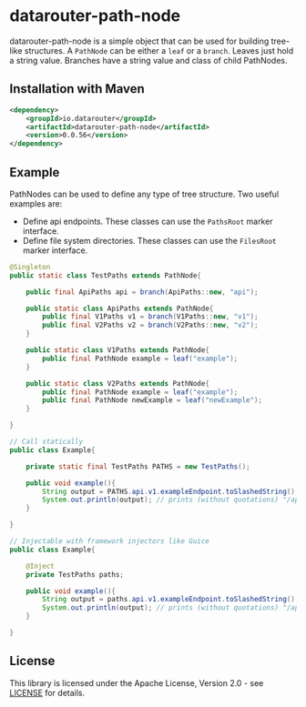 # datarouter-path-node

datarouter-path-node is a simple object that can be used for building tree-like structures.
 A `PathNode` can be either a `leaf` or a `branch`. Leaves just hold a string value. Branches
  have a string value and class of child PathNodes.

## Installation with Maven

```xml
<dependency>
	<groupId>io.datarouter</groupId>
	<artifactId>datarouter-path-node</artifactId>
	<version>0.0.56</version>
</dependency>
```

## Example

PathNodes can be used to define any type of tree structure. Two useful examples are:
* Define api endpoints. These classes can use the `PathsRoot` marker interface.
* Define file system directories. These classes can use the `FilesRoot` marker interface.

```java
@Singleton
public static class TestPaths extends PathNode{

	public final ApiPaths api = branch(ApiPaths::new, "api");

	public static class ApiPaths extends PathNode{
		public final V1Paths v1 = branch(V1Paths::new, "v1");
		public final V2Paths v2 = branch(V2Paths::new, "v2");
	}

	public static class V1Paths extends PathNode{
		public final PathNode example = leaf("example");
	}

	public static class V2Paths extends PathNode{
		public final PathNode example = leaf("example");
		public final PathNode newExample = leaf("newExample");
	}

}
```

```java
// Call statically
public class Example{

	private static final TestPaths PATHS = new TestPaths();

	public void example(){
		String output = PATHS.api.v1.exampleEndpoint.toSlashedString();
		System.out.println(output); // prints (without quotations) "/api/v1/exampleEndpoint"
	}

}

// Injectable with framework injectors like Guice
public class Example{

	@Inject
	private TestPaths paths;

	public void example(){
		String output = paths.api.v1.exampleEndpoint.toSlashedString();
		System.out.println(output); // prints (without quotations) "/api/v1/exampleEndpoint"
	}

}
```

## License

This library is licensed under the Apache License, Version 2.0 - see [LICENSE](../LICENSE) for details.

